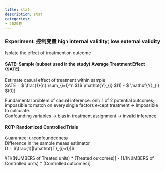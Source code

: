 ```yaml
---
title: stat
description: stat
categories: 
- 2020春
---
```

### Experiment: 控制变量 high internal validity; low external validity  
Isolate the effect of treatment on outcome  

#### SATE: Sample (subset used in the study) Average Treatment Effect (SATE)  
Estimate casual effect of treatment within sample  
SATE = $ \frac{1}{n} \sum_{i=1}^n ${$ \mathbf{Y}\_{i} $(1) - $ \mathbf{Y}\_{i} $(0)}  

Fundamental problem of casual inference: only 1 of 2 potential outcomes;  
impossible to match on every single factors except treatment -> Impossible to calculate.  
Confounding variables -> bias in treatment assignment -> invalid inference  
		
#### RCT: Randomized Controlled Trials
Guarantee: unconfoundedness  
Difference in the sample means estimator  
D = $\frac{1}|{\mathbf{T}_{i}=1}|$


¥[1/(NUMBERS of Treated units) * (Treated outcomes)] - [1/(NUMBERS of Controlled units) * (Controlled outcomes)]
